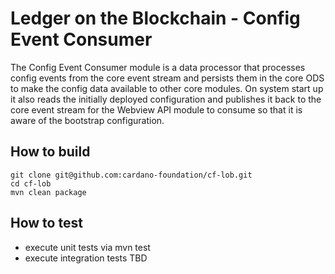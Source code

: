 # Ledger on the Blockchain - Config Event Consumer

The Config Event Consumer module is a data processor that processes config events from the core event stream and persists them in the core ODS to make the config data available to other core modules. On system start up it also reads the initially deployed configuration and publishes it back to the core event stream for the Webview API module to consume so that it is aware of the bootstrap configuration.

## How to build

```
git clone git@github.com:cardano-foundation/cf-lob.git
cd cf-lob
mvn clean package
```

## How to test

- execute unit tests via mvn test
- execute integration tests TBD
